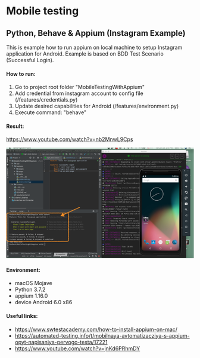 # Mobile testing 
## Python, Behave &amp; Appium (Instagram Example)

This is example how to run appium on local machine to setup Instagram application for Android.
Example is based on BDD Test Scenario (Successful Login).

#### How to run:
1. Go to project root folder "MobileTestingWithAppium"
2. Add credential from instagram account to config file (/features/credentials.py)
3. Update desired capabilities for Android (/features/environment.py)
4. Execute command: "behave"

#### Result:
https://www.youtube.com/watch?v=nb2MnwL9Cps

<img src="https://github.com/safo-bora/MobileTestingWithAppium/blob/master/screens/Screen%20Shot%202020-01-28%20at%202.41.39%20PM.png">

#### Environment:
- macOS Mojave 
- Python 3.7.2 
- appium 1.16.0
- device Android 6.0 x86

#### Useful links:
- https://www.swtestacademy.com/how-to-install-appium-on-mac/
- https://automated-testing.info/t/mobilnaya-avtomatizacziya-s-appium-opyt-napisaniya-pervogo-testa/17221
- https://www.youtube.com/watch?v=jnKd6PRhmDY
